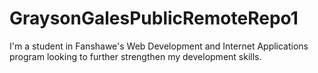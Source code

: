 # GraysonGalesPublicRemoteRepo1
I'm a student in Fanshawe's Web Development and Internet Applications program looking to further strengthen my development skills. 
